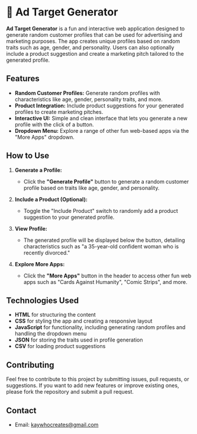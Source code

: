 # 👤 Ad Target Generator

**Ad Target Generator** is a fun and interactive web application designed to generate random customer profiles that can be used for advertising and marketing purposes. The app creates unique profiles based on random traits such as age, gender, and personality. Users can also optionally include a product suggestion and create a marketing pitch tailored to the generated profile.

## Features

- **Random Customer Profiles:** Generate random profiles with characteristics like age, gender, personality traits, and more.
- **Product Integration:** Include product suggestions for your generated profiles to create marketing pitches.
- **Interactive UI:** Simple and clean interface that lets you generate a new profile with the click of a button.
- **Dropdown Menu:** Explore a range of other fun web-based apps via the "More Apps" dropdown.

## How to Use

1. **Generate a Profile:**
   - Click the **"Generate Profile"** button to generate a random customer profile based on traits like age, gender, and personality.
   
2. **Include a Product (Optional):**
   - Toggle the "Include Product" switch to randomly add a product suggestion to your generated profile.
   
3. **View Profile:**
   - The generated profile will be displayed below the button, detailing characteristics such as "a 35-year-old confident woman who is recently divorced."

4. **Explore More Apps:**
   - Click the **"More Apps"** button in the header to access other fun web apps such as "Cards Against Humanity", "Comic Strips", and more.

## Technologies Used

- **HTML** for structuring the content
- **CSS** for styling the app and creating a responsive layout
- **JavaScript** for functionality, including generating random profiles and handling the dropdown menu
- **JSON** for storing the traits used in profile generation
- **CSV** for loading product suggestions

## Contributing

Feel free to contribute to this project by submitting issues, pull requests, or suggestions. If you want to add new features or improve existing ones, please fork the repository and submit a pull request.

## Contact

- Email: [kaywhocreates@gmail.com](mailto:kaywhocreates@gmail.com)
